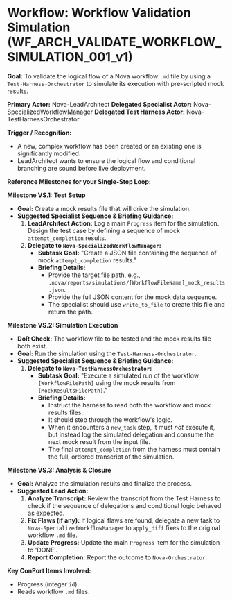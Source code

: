 # Workflow: Workflow Validation Simulation (WF_ARCH_VALIDATE_WORKFLOW_SIMULATION_001_v1)

**Goal:** To validate the logical flow of a Nova workflow `.md` file by using a `Test-Harness-Orchestrator` to simulate its execution with pre-scripted mock results.

**Primary Actor:** Nova-LeadArchitect
**Delegated Specialist Actor:** Nova-SpecializedWorkflowManager
**Delegated Test Harness Actor:** Nova-TestHarnessOrchestrator

**Trigger / Recognition:**
- A new, complex workflow has been created or an existing one is significantly modified.
- LeadArchitect wants to ensure the logical flow and conditional branching are sound before live deployment.

**Reference Milestones for your Single-Step Loop:**

**Milestone VS.1: Test Setup**
*   **Goal:** Create a mock results file that will drive the simulation.
*   **Suggested Specialist Sequence & Briefing Guidance:**
    1.  **LeadArchitect Action:** Log a main `Progress` item for the simulation. Design the test case by defining a sequence of mock `attempt_completion` results.
    2.  **Delegate to `Nova-SpecializedWorkflowManager`:**
        *   **Subtask Goal:** "Create a JSON file containing the sequence of mock `attempt_completion` results."
        *   **Briefing Details:**
            *   Provide the target file path, e.g., `.nova/reports/simulations/[WorkflowFileName]_mock_results.json`.
            *   Provide the full JSON content for the mock data sequence.
            *   The specialist should use `write_to_file` to create this file and return the path.

**Milestone VS.2: Simulation Execution**
*   **DoR Check:** The workflow file to be tested and the mock results file both exist.
*   **Goal:** Run the simulation using the `Test-Harness-Orchestrator`.
*   **Suggested Specialist Sequence & Briefing Guidance:**
    1.  **Delegate to `Nova-TestHarnessOrchestrator`:**
        *   **Subtask Goal:** "Execute a simulated run of the workflow `[WorkflowFilePath]` using the mock results from `[MockResultsFilePath]`."
        *   **Briefing Details:**
            *   Instruct the harness to read both the workflow and mock results files.
            *   It should step through the workflow's logic.
            *   When it encounters a `new_task` step, it must *not* execute it, but instead log the simulated delegation and consume the next mock result from the input file.
            *   The final `attempt_completion` from the harness must contain the full, ordered transcript of the simulation.

**Milestone VS.3: Analysis & Closure**
*   **Goal:** Analyze the simulation results and finalize the process.
*   **Suggested Lead Action:**
    1.  **Analyze Transcript:** Review the transcript from the Test Harness to check if the sequence of delegations and conditional logic behaved as expected.
    2.  **Fix Flaws (if any):** If logical flaws are found, delegate a new task to `Nova-SpecializedWorkflowManager` to `apply_diff` fixes to the original workflow `.md` file.
    3.  **Update Progress:** Update the main `Progress` item for the simulation to 'DONE'.
    4.  **Report Completion:** Report the outcome to `Nova-Orchestrator`.

**Key ConPort Items Involved:**
- Progress (integer `id`)
- Reads workflow `.md` files.
